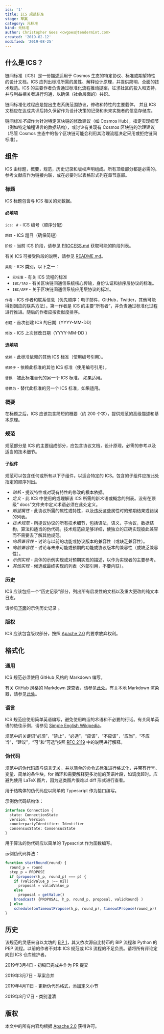 ```yaml
---
ics: '1'
title: ICS 规范标准
stage: 草案
category: 元标准
kind: 元标准
author: Christopher Goes <cwgoes@tendermint.com>
created: '2019-02-12'
modified: '2019-08-25'
---
```


## 什么是 ICS？

链间标准（ICS）是一份描述适用于 Cosmos 生态的特定协议、标准或期望特性的设计文档。ICS 应列出标准所需的属性、解释设计原理，并提供简明、全面的技术规范。ICS 的主要作者负责通过标准化流程推动提案，征求社区的投入和支持，并与利益相关者进行沟通，以确保（社会层面的）共识。

链间标准化过程应是提出生态系统范围协议，修改和特性的主要载体， 并且 ICS 文档应在达成共识后持久保留作为设计决策的记录和未来实施者的信息存储库。

链间标准*不应*作为针对特定区块链的修改建议（如 Cosmos Hub），指定实现细节（例如特定编程语言的数据结构），或讨论有关现有 Cosmos 区块链的治理建议（尽管 Cosmos 生态中的各个区块链可能会利用其治理流程决定采用或拒绝链间标准）。

## 组件

ICS 由标题，概要，规范，历史记录和版权声明组成。所有顶级部分都是必需的。参考文献应作为链接内联，或在必要时以表格形式列在章节底部。

### 标题

ICS 标题包含与 ICS 相关的元数据。

#### 必填项

`ics: #` - ICS 编号（顺序分配）

`题目` - ICS 题目（确保简短）

`阶段` - 当前 ICS 阶段，请参见 [PROCESS.md](../../../../meta/PROCESS.md) 获取可能的阶段列表。

有关 ICS 可接受阶段的说明，请参见 [README.md](../../../../README.md)。

`类别` - ICS 类别，以下之一：

- `元标准` - 有关 ICS 流程的标准
- `IBC/TAO` - 有关区块链间通信系统核心传输，身份认证和排序层协议的标准。
- `IBC/APP` - 关于区块链间通信系统应用层协议的标准。

`作者` - ICS 作者和联系信息（优先顺序：电子邮件，GitHub，Twitter，其他可能得到回应的联系方法）。第一作者是 ICS 的主要“所有者”，并负责通过标准化过程进行推进。随后的作者应按贡献度排序。

`创建` - 首次创建 ICS 的日期（YYYY-MM-DD）

`修改` - ICS 上次修改日期（YYYY-MM-DD ）

#### 选填项

`依赖` - 此标准依赖的其他 ICS 标准（使用编号引用）。

`依赖于` - 依赖此标准的其他 ICS 标准（使用编号引用）。

`替换` - 被此标准替代的另一个 ICS 标准， 如果适用。

`替换为` - 替代此标准的另一个 ICS 标准，如果适用。

### 概要

在标题之后，ICS 应该包含简短的概要（约 200 个字），提供规范的高级描述和基本原理。

### 规范

规范部分是 ICS 的主要组成部分，应包含协议文档，设计原理，必需的参考以及适当的技术细节。

#### 子组件

规范可以包含任何或所有以下子组件，以适合特定的 ICS。包含的子组件应按此处指定的顺序列出。

- *动机* - 提议特性或对现有特性的修改的根本依据。
- *定义* - 此 ICS 中使用的或理解该 ICS 所需的新术语或概念的列表。没有在顶级“ docs”文件夹中定义术语必须在此处定义。
- *期望属性* - 此协议所需的属性或特性，以及违反这些属性时的预期结果或错误的列表。
- *技术规范* - 所提议协议的所有技术细节，包括语法，语义，子协议，数据结构，算法和适当的伪代码。技术规范应足够详细，使独立的正确实现彼此兼容而不需要去了解其他规范。
- *向后兼容性* - 讨论与以前的功能或协议版本的兼容性（或缺乏兼容性）。
- *向前兼容性* - 讨论与未来可能或预期的功能或协议版本的兼容性（或缺乏兼容性）。
- *示例实现* - 具体的示例实现或对预期实现的描述，以作为实现者的主要参考。
- *其他实现* - 候选或最终实现的列表（外部引用，不要内联）。

### 历史

ICS 应该包括一个“历史记录”部分，列出所有启发性的文档以及重大更改的纯文本日志。

请参见[下面](#history-1)的示例历史记录 。

### 版权

ICS 应该包含版权部分，按照 [Apache 2.0](https://www.apache.org/licenses/LICENSE-2.0) 的要求放弃权利。

## 格式化

### 通用

ICS 规范必须使用 GitHub 风格的 Markdown 编写。

有关 GitHub 风格的 Markdown 速查表，请参见[此处](https://github.com/adam-p/markdown-here/wiki/Markdown-Cheatsheet)。有关本地 Markdown 渲染器，请参见[此处](https://github.com/joeyespo/grip)。

### 语言

ICS 规范应使用简单英语编写，避免使用晦涩的术语和不必要的行话。有关简单英语的绝佳示例，请参见 [Simple English Wikipedia](https://simple.wikipedia.org/wiki/Main_Page)。

规范中的关键词“必须”，“禁止”，“必选”，“应该”，“不应该”，“应当”，“不应当”，“建议”，“可”和“可选”按照 [RFC 2119](https://tools.ietf.org/html/rfc2119) 中的说明进行解释。

### 伪代码

规范中的伪代码应与语言无关，并以简单的命令式标准进行格式化，并带有行号、变量、简单的条件块，for 循环和需要解释更多功能的英语片段，如调度超时。应避免使用 LaTeX 图片，因为这类图片很难以 diff 形式进行查看。

用于结构体的伪代码应以简单的 Typescript 作为接口编写。

示例伪代码结构体：

```typescript
interface Connection {
  state: ConnectionState
  version: Version
  counterpartyIdentifier: Identifier
  consensusState: ConsensusState
}
```

用于算法的伪代码应以简单的 Typescript 作为函数编写。

示例伪代码算法：

```typescript
function startRound(round) {
  round_p = round
  step_p = PROPOSE
  if (proposer(h_p, round_p) === p) {
    if (validValue_p !== nil)
      proposal = validValue_p
    else
      proposal = getValue()
    broadcast( {PROPOSAL, h_p, round_p, proposal, validRound} )
  } else
    schedule(onTimeoutPropose(h_p, round_p), timeoutPropose(round_p))
}
```

## 历史

该规范的灵感来自以太坊的 [EIP 1](https://github.com/ethereum/EIPs/blob/master/EIPS/eip-1.md)，其又依次源自比特币的 BIP 流程和 Python 的 PEP 流程。以前的作者不对本 ICS 规范或 ICS 流程的不足负责。请将所有评论定向到 ICS 仓库维护者。

2019年3月4日 - 初稿已完成并作为 PR 提交

2019年3月7日 - 草案合并

2019年4月11日 - 更新伪代码格式，添加定义小节

2019年8月17日 - 类别澄清

## 版权

本文中的所有内容均根据 [Apache 2.0](https://www.apache.org/licenses/LICENSE-2.0) 获得许可。
